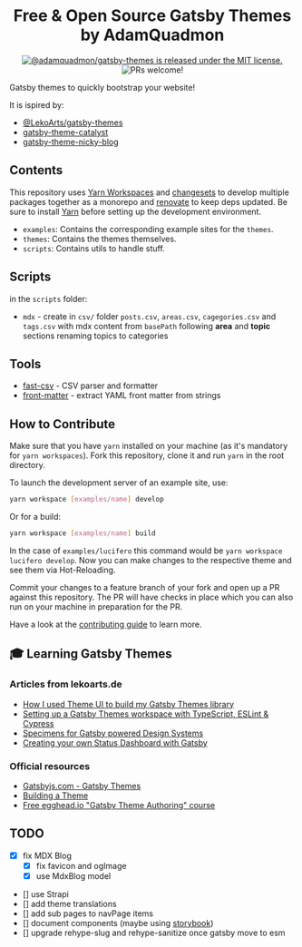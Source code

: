 <h1 align="center">
  Free & Open Source Gatsby Themes by AdamQuadmon
</h1>

<p align="center">
  <a href="https://github.com/AdamQuadmon/gatsby-themes/blob/main/LICENSE">
    <img src="https://img.shields.io/badge/license-MIT-blue.svg" alt="@adamquadmon/gatsby-themes is released under the MIT license." />
  </a>
  <img src="https://img.shields.io/badge/PRs-welcome-brightgreen.svg" alt="PRs welcome!" />
</p>

Gatsby themes to quickly bootstrap your website!

It is ispired by:

- [@LekoArts/gatsby-themes](https://github.com/LekoArts/gatsby-themes)
- [gatsby-theme-catalyst](https://github.com/ehowey/gatsby-theme-catalyst)
- [gatsby-theme-nicky-blog](https://github.com/NickyMeuleman/gatsby-theme-nicky-blog)

## Contents

This repository uses [Yarn Workspaces][] and [changesets][] to develop multiple packages together as a monorepo and [renovate][] to keep deps updated. Be sure to install [Yarn][] before setting up the development environment.

- `examples`: Contains the corresponding example sites for the `themes`.
- `themes`: Contains the themes themselves.
- `scripts`: Contains utils to handle stuff.

## Scripts

in the `scripts` folder:

- `mdx` - create in `csv/` folder `posts.csv`, `areas.csv`, `cagegories.csv` and `tags.csv` with mdx content from `basePath` following **area** and **topic** sections renaming topics to categories

## Tools

- [fast-csv](https://github.com/C2FO/fast-csv) - CSV parser and formatter
- [front-matter](https://github.com/jxson/front-matter) - extract YAML front matter from strings

## How to Contribute

Make sure that you have `yarn` installed on your machine (as it's mandatory for `yarn workspaces`). Fork this repository, clone it and run `yarn` in the root directory.

To launch the development server of an example site, use:

```sh
yarn workspace [examples/name] develop
```

Or for a build:

```sh
yarn workspace [examples/name] build
```

In the case of `examples/lucifero` this command would be `yarn workspace lucifero develop`. Now you can make changes to the respective theme and see them via Hot-Reloading.

Commit your changes to a feature branch of your fork and open up a PR against this repository. The PR will have checks in place which you can also run on your machine in preparation for the PR.

Have a look at the [contributing guide](CONTRIBUTING.md) to learn more.

## 🎓 Learning Gatsby Themes

### Articles from lekoarts.de

- [How I used Theme UI to build my Gatsby Themes library](https://www.lekoarts.de/javascript/how-i-used-theme-ui-to-seamlessly-convert-design-to-code?utm_source=gatsby-themes&utm_medium=README)
- [Setting up a Gatsby Themes workspace with TypeScript, ESLint & Cypress](https://www.lekoarts.de/javascript/setting-up-a-yarn-workspace-with-typescript-eslint-and-cypress?utm_source=gatsby-themes&utm_medium=README)
- [Specimens for Gatsby powered Design Systems](https://www.lekoarts.de/garden/specimens-for-gatsby-powered-design-systems?utm_source=gatsby-themes&utm_medium=README)
- [Creating your own Status Dashboard with Gatsby](https://www.lekoarts.de/garden/creating-your-own-status-dashboard-with-gatsby?utm_source=gatsby-themes&utm_medium=README)

### Official resources

- [Gatsbyjs.com - Gatsby Themes](https://www.gatsbyjs.com/docs/themes/)
- [Building a Theme](https://www.gatsbyjs.com/tutorial/building-a-theme/)
- [Free egghead.io "Gatsby Theme Authoring" course](https://egghead.io/courses/gatsby-theme-authoring)

[LekoArts/gatsby-themes]: https://github.com/LekoArts/gatsby-themes
[Ehowey/gatsby-theme-catalyst]: https://github.com/ehowey/gatsby-theme-catalyst
[yarn]: https://yarnpkg.com
[yarn workspaces]: https://yarnpkg.com/en/docs/workspaces
[changesets]: https://github.com/atlassian/changesets
[renovate]: https://github.com/renovatebot/renovate

## TODO

- [x] fix MDX Blog
  - [x] fix favicon and ogImage
  - [x] use MdxBlog model
- [] use Strapi
- [] add theme translations
- [] add sub pages to navPage items
- [] document components (maybe using [storybook](https://storybook.js.org/))
- [] upgrade rehype-slug and rehype-sanitize once gatsby move to esm
